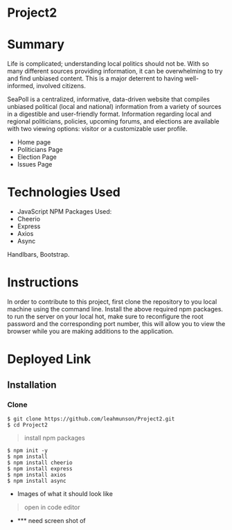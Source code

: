 # Project2

<!-- In order to meet the Employer Competitive standards and be ready to show your application to employers, the README.md file should meet the following criteria:


Clearly state the problem the app is trying to solve (i.e. what is it doing and why)

Give a high-level overview of how the app is organized
Give start-to-finish instructions on how to run the app
Include screenshots, gifs or videos of the app functioning
Contain a link to a deployed version of the app
Clearly list the technologies used in the app
State your role in the app development -->

# Summary
Life is complicated; understanding local politics should not be. With so many different sources providing information, it can be overwhelming to try and find unbiased content. This is a major deterrent to having well-informed, involved citizens. 

SeaPoll is a centralized, informative, data-driven website that compiles unbiased political (local and national) information from a variety of sources in a digestible and user-friendly format. Information regarding local and regional politicians, policies, upcoming forums, and elections are available with two viewing options: visitor or a customizable user profile.

- Home page
- Politicians Page
- Election Page
- Issues Page


# Technologies Used
- JavaScript
NPM Packages Used: 
- Cheerio
- Express
- Axios
- Async

Handlbars, Bootstrap.

# Instructions
In order to contribute to this project, first clone the repository to you local machine using the command line. Install the above required npm packages. to run the server on your local hot, make sure to reconfigure the root password and the corresponding port number, this will allow you to view the browser while you are making additions to the application. 

# Deployed Link

## Installation

### Clone
```shell
$ git clone https://github.com/leahmunson/Project2.git
$ cd Project2

```

> install npm packages

```shell
$ npm init -y
$ npm install 
$ npm install cheerio
$ npm install express
$ npm install axios
$ npm install async
```
- Images of what it should look like
> open in code editor 
- *** need screen shot of 
